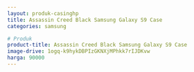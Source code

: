 ```yaml
---
layout: produk-casinghp
title: Assassin Creed Black Samsung Galaxy S9 Case
categories: samsung

# Produk
product-title: Assassin Creed Black Samsung Galaxy S9 Case
image-drive: 1ogq-k9hykDBPIzGKNXjMPhkk7rIJDKvw
harga: 90000
---
```

